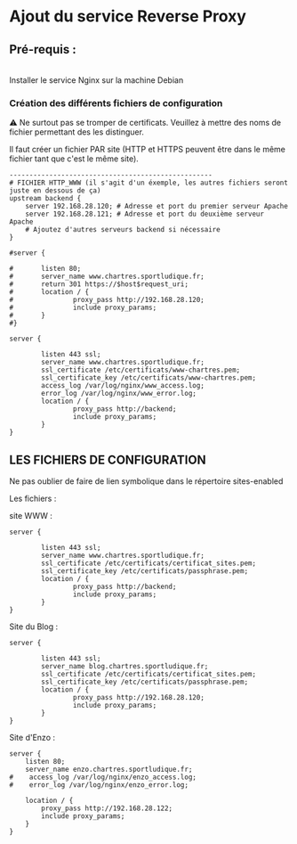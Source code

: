 # Ajout du service Reverse Proxy

## Pré-requis :
<br>
Installer le service Nginx sur la machine Debian

### Création des différents fichiers de configuration

⚠️ Ne surtout pas se tromper de certificats. Veuillez à mettre des noms de fichier permettant des les distinguer.

Il faut créer un fichier PAR site (HTTP et HTTPS peuvent être dans le même fichier tant que c'est le même site).

	---------------------------------------------------
	# FICHIER HTTP_WWW (il s'agit d'un éxemple, les autres fichiers seront juste en dessous de ça)
	upstream backend {
        server 192.168.28.120; # Adresse et port du premier serveur Apache
        server 192.168.28.121; # Adresse et port du deuxième serveur Apache
        # Ajoutez d'autres serveurs backend si nécessaire
	}

	#server {
			
	#		listen 80;
	#       server_name www.chartres.sportludique.fr;
	#       return 301 https://$host$request_uri;
	#       location / {
	#               proxy_pass http://192.168.28.120;
	#               include proxy_params;
	#       }
	#}

	server {

		    listen 443 ssl;
		    server_name www.chartres.sportludique.fr;
		    ssl_certificate /etc/certificats/www-chartres.pem;
    	    ssl_certificate_key /etc/certificats/www-chartres.pem;
    	    access_log /var/log/nginx/www_access.log;
    	    error_log /var/log/nginx/www_error.log;
    	    location / {
    	            proxy_pass http://backend;
    	            include proxy_params;
    	    }
	}

## LES FICHIERS DE CONFIGURATION

Ne pas oublier de faire de lien symbolique dans le répertoire sites-enabled

Les fichiers :

site WWW :

	server {

    	    listen 443 ssl;
    	    server_name www.chartres.sportludique.fr;
    	    ssl_certificate /etc/certificats/certificat_sites.pem;
    	    ssl_certificate_key /etc/certificats/passphrase.pem;
    	    location / {
        	        proxy_pass http://backend;
    	            include proxy_params;
        	}
	}

Site du Blog :

	server {

    	    listen 443 ssl;
    	    server_name blog.chartres.sportludique.fr;
    	    ssl_certificate /etc/certificats/certificat_sites.pem;
    	    ssl_certificate_key /etc/certificats/passphrase.pem;
    	    location / {
    	            proxy_pass http://192.168.28.120;
    	            include proxy_params;
    	    }
	}

Site d'Enzo :

	server {
	    listen 80;
    	server_name enzo.chartres.sportludique.fr;
	#    access_log /var/log/nginx/enzo_access.log;
	#    error_log /var/log/nginx/enzo_error.log;

	    location / {
	        proxy_pass http://192.168.28.122;
	        include proxy_params;
	    }
	}